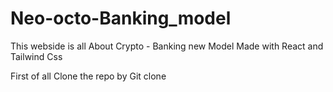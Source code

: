 # Neo-octo-Banking_model 

This webside is all About Crypto - Banking new Model Made with React and Tailwind Css

First of all Clone the repo by 
Git clone 

